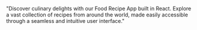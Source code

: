 "Discover culinary delights with our Food Recipe App built in React. Explore a vast collection of recipes from around the world, made easily accessible through a seamless and intuitive user interface."

